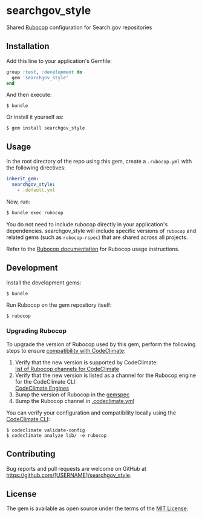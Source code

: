 # searchgov_style

Shared [Rubocop](https://rubocop.org/) configuration for Search.gov repositories

## Installation

Add this line to your application's Gemfile:

```ruby
group :test, :development do
  gem 'searchgov_style'
end
```

And then execute:

    $ bundle

Or install it yourself as:

    $ gem install searchgov_style

## Usage

In the root directory of the repo using this gem, create a `.rubocop.yml` with the following directives:

```yaml
inherit_gem:
  searchgov_style:
    - .default.yml
```

Now, run:

```bash
$ bundle exec rubocop
```

You do not need to include rubocop directly in your application's dependencies. searchgov_style will include specific versions of `rubocop` and related gems (such as `rubocop-rspec`) that are shared across all projects.

Refer to the [Rubocop documentation](https://docs.rubocop.org/) for Rubocop usage instructions.

## Development

Install the development gems:

    $ bundle

Run Rubocop on the gem repository itself:

    $ rubocop

### Upgrading Rubocop

To upgrade the version of Rubocop used by this gem, perform the
following steps to ensure [compatibility with CodeClimate](https://docs.codeclimate.com/docs/rubocop#using-rubocops-newer-versions):

1. Verify that the new version is supported by CodeClimate:  
   [list of Rubocop channels for CodeClimate](https://github.com/codeclimate/codeclimate-rubocop/branches/all?utf8=%E2%9C%93&query=channel%2Frubocop)
1. Verify that the new version is listed as a channel for the Rubocop engine for the CodeClimate CLI:  
   [CodeClimate Engines](https://github.com/codeclimate/codeclimate/blob/master/config/engines.yml)
1. Bump the version of Rubocop in the [gemspec](searchgov-style.gemspec)
1. Bump the Rubocop channel in [.codeclimate.yml](.codeclimate.yml)

You can verify your configuration and compatibility locally using the [CodeClimate CLI](https://github.com/codeclimate/codeclimate):

    $ codeclimate validate-config
    $ codeclimate analyze lib/ -e rubocop

## Contributing

Bug reports and pull requests are welcome on GitHub at https://github.com/[USERNAME]/searchgov_style.

## License

The gem is available as open source under the terms of the [MIT License](https://opensource.org/licenses/MIT).

